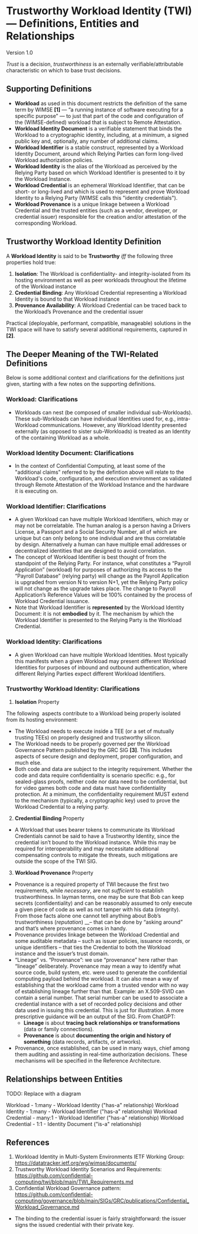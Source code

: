 # Trustworthy Workload Identity (TWI) — Definitions, Entities and Relationships
Version 1.0

_Trust_ is a decision, _trustworthiness_ is an externally verifiable/attributable characteristic on which to base trust decisions.

## Supporting Definitions
- **Workload** as used in this document restricts the definition of the same term by WIMSE **\[1]** — “a running instance of software executing for a specific purpose” — to just that part of the code and configuration of the (WIMSE-defined) workload that is subject to Remote Attestation.
- **Workload Identity Document** is a verifiable statement that binds the Workload to a cryptographic identity, including, at a minimum, a signed public key and, optionally, any number of additional claims.
- **Workload Identifier** is a stable construct, represented by a Workload Identity Document, around which Relying Parties can form long-lived Workload authorization policies.
- **Workload Identity** is the alias of the Workload as perceived by the Relying Party based on which Workload Identifier is presented to it by the Workload Instance.
- **Workload Credential** is an ephemeral Workload Identifier, that can be short- or long-lived and which is used to represent and prove Workload Identity to a Relying Party (WIMSE calls this "identity credentials").
- **Workload Provenance** is a unique linkage between a Workload Credential and the trusted entities (such as a vendor, developer, or credential issuer) responsible for the creation and/or attestation of the corresponding Workload.

## Trustworthy Workload Identity Definition
A **Workload Identity** is said to be **Trustworthy** _iff_ the following three properties hold true:

1. **Isolation**: The Workload is confidentiality- and integrity-isolated from its hosting environment as well as peer workloads throughout the lifetime of the Workload instance
2. **Credential Binding**: Any Workload Credential representing a Workload Identity is bound to that Workload instance
3. **Provenance Availability**: A Workload Credential can be traced back to the Workload’s Provenance and the credential issuer

Practical (deployable, performant, compatible, manageable) solutions in the TWI space will have to satisfy several additional requirements, captured in **\[2]**.

## The Deeper Meaning of the TWI-Related Definitions
Below is some additional context and clarifications for the definitions just given, starting with a few notes on the supporting definitions.

### Workload: Clarifications
- Workloads can nest (be composed of smaller individual sub-Workloads). These sub-Workloads can have individual Identities used for, e.g., intra-Workload communications. However, any Workload Identity presented externally (as opposed to sister sub-Workloads) is treated as an Identity of the containing Workload as a whole.

### Workload Identity Document: Clarifications
- In the context of Confidential Computing, at least some of the "additional claims" referred to by the defintion above will relate to the Workload's code, configuration, and execution environment as validated through Remote Attestation of the Workload Instance and the hardware it is executing on.

### Workload Identifier: Clarifications
- A given Workload can have multiple Workload Identifiers, which may or may not be correlatable. The human analog is a person having a Drivers License, a Passport and a Social Security Number, all of which are unique but can only belong to one individual and are thus correlatable by design. Alternatively a human can have multiple email addresses or decentralized identities that are designed to avoid correlation.
- The concept of Workload Identifier is best thought of from the standpoint of the Relying Party. For instance, what constitutes a “Payroll Application” (workload) for purposes of authorizing its access to the “Payroll Database” (relying party) will change as the Payroll Application is upgraded from version N to version N+1, yet the Relying Party policy will not change as the upgrade takes place. The change to Payroll Application’s Reference Values will be 100% contained by the process of Workload Credential issuance.
- Note that Workload Identifier is __represented__ by the Workload Identity Document: it is not __embodied__ by it. The mechanism by which the Workload Identifier is presented to the Relying Party is the Workload Credential.

### Workload Identity: Clarifications
- A given Workload can have multiple Workload Identities. Most typically this manifests when a given Workload may present different Workload Identities for purposes of inbound and outbound authentication, where different Relying Parties expect different Workload Identifiers.

### Trustworthy Workload Identity: Clarifications

1. **Isolation** Property

The following  aspects contribute to a Workload being properly isolated from its hosting environment:
- The Workload needs to execute inside a TEE (or a set of mutually trusting TEEs) on properly designed and trustworthy silicon.
- The Workload needs to be properly governed per the Workload Governance Pattern published by the GRC SIG **\[3]**. This includes aspects of secure design and deployment, proper configuration, and much else.
- Both code and data are subject to the integrity requirement. Whether the code and data require confidentiality is scenario specific: e.g., for sealed-glass proofs, neither code nor data need to be confidential, but for video games both code and data must have confidentiality protection. At a minimum, the confidentiality requirement MUST extend to the mechanism (typically, a cryptographic key) used to prove the Workload Credential to a relying party.

2. **Credential Binding** Property
- A Workload that uses bearer tokens to communicate its Workload Credentials cannot be said to have a Trustworthy Identity, since the credential isn’t bound to the Workload instance. While this may be required for interoperability and may necessitate additional compensating controls to mitigate the threats, such mitigations are outside the scope of the TWI SIG.

3. **Workload Provenance** Property
- Provenance is a required property of TWI because the first two requirements, while _necessary_, are not _sufficient_ to establish trustworthiness. In layman terms, one may be sure that Bob can keep secrets (confidentiality) and can be reasonably assumed to only execute a given piece of code as well as not tamper with his data (integrity). From those facts alone one cannot tell anything about Bob’s trustworthiness (_reputation_) __– that can be done by “asking around” and that’s where provenance comes in handy.
- Provenance provides linkage between the Workload Credential and some auditable metadata – such as issuer policies, issuance records, or unique identifiers – that ties the Credential to both the Workload instance and the issuer’s trust domain.
- “Lineage” vs. “Provenance”: we use “provenance” here rather than “lineage” deliberately. Provenance may mean a way to identify what source code, build system, etc. were used to generate the confidential computing payload behind the workload. It can also mean a way of establishing that the workload came from a trusted vendor with no way of establishing lineage further than that. Example: an X.509-SVID can contain a serial number. That serial number can be used to associate a credential instance with a set of recorded policy decisions and other data used in issuing this credential. This is just for illustration. A more prescriptive guidance will be an output of the SIG. From ChatGPT:
  - **Lineage** is about **tracing back relationships or transformations** (data or family connections).
  - **Provenance** is about **documenting the origin and history of something** (data records, artifacts, or artworks).
- Provenance, once established, can be used in many ways, chief among them auditing and assisting in real-time authorization decisions. These mechanisms will be specified in the Reference Architecture.

## Relationships between Entities

TODO: Replace with a diagram

Workload - 1:many - Workload Identity ("has-a" relationship)
Workload Identity - 1:many - Workload Identifier ("has-a" relationship)
Workload Credential - many:1 - Workload Identifier ("has-a" relationship)
Workload Credential - 1:1 - Identity Document ("is-a" relationship)

## References
1. Workload Identity in Multi-System Environments IETF Working Group: <https://datatracker.ietf.org/wg/wimse/documents/>
2. Trustworthy Workload Identity Scenarios and Requirements: <https://github.com/confidential-computing/twi/blob/main/TWI_Requirements.md>
3. Confidential Workload Governance pattern: <https://github.com/confidential-computing/governance/blob/main/SIGs/GRC/publications/Confidential_Workload_Governance.md>



- The binding to the credential issuer is fairly straightforward: the issuer signs the issued credential with their private key.
